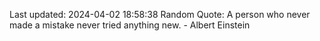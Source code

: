 Last updated: 2024-04-02 18:58:38
Random Quote: A person who never made a mistake never tried anything new. - Albert Einstein